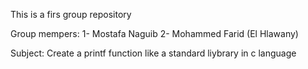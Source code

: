 This is a firs group repository

Group mempers:
1- Mostafa Naguib
2- Mohammed Farid (El Hlawany)

Subject:
Create a printf function like a standard liybrary in c language
